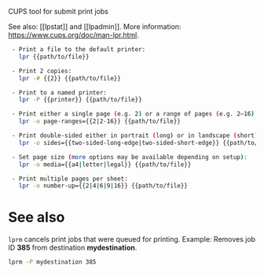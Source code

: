 CUPS tool for submit print jobs

See also: [[lpstat]] and [[lpadmin]]. More information: https://www.cups.org/doc/man-lpr.html.

```bash
 - Print a file to the default printer:
   lpr {{path/to/file}}

 - Print 2 copies:
   lpr -# {{2}} {{path/to/file}}

 - Print to a named printer:
   lpr -P {{printer}} {{path/to/file}}

 - Print either a single page (e.g. 2) or a range of pages (e.g. 2–16):
   lpr -o page-ranges={{2|2-16}} {{path/to/file}}

 - Print double-sided either in portrait (long) or in landscape (short):
   lpr -o sides={{two-sided-long-edge|two-sided-short-edge}} {{path/to/file}}

 - Set page size (more options may be available depending on setup):
   lpr -o media={{a4|letter|legal}} {{path/to/file}}

 - Print multiple pages per sheet:
   lpr -o number-up={{2|4|6|9|16}} {{path/to/file}}
```

# See also
`lprm` cancels print jobs that were queued for printing.
Example: Removes job ID **385** from destination **mydestination**.
```bash
lprm -P mydestination 385
```

